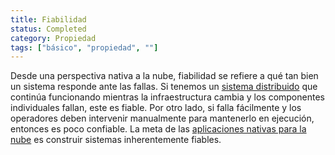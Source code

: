 ```yaml
---
title: Fiabilidad
status: Completed
category: Propiedad
tags: ["básico", "propiedad", ""]
---
```


Desde una perspectiva nativa a la nube, fiabilidad se refiere a qué tan bien un sistema responde ante las fallas. 
Si tenemos un [sistema distribuido](/es/distributed-systems/) que continúa funcionando mientras la infraestructura cambia y los componentes individuales fallan, este es fiable.
Por otro lado, si falla fácilmente y los operadores deben intervenir manualmente para mantenerlo en ejecución, entonces es poco confiable. 
La meta de las [aplicaciones nativas para la nube](/es/cloud-native-apps/) es construir sistemas inherentemente fiables.
